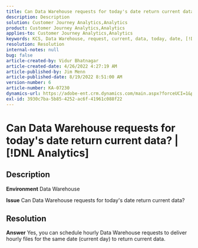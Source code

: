 ```yaml
---
title: Can Data Warehouse requests for today's date return current data? | [!DNL Analytics]
description: Description
solution: Customer Journey Analytics,Analytics
product: Customer Journey Analytics,Analytics
applies-to: Customer Journey Analytics,Analytics
keywords: KCS, Data Warehouse, request, current, data, today, date, [!DNL Analytics]
resolution: Resolution
internal-notes: null
bug: false
article-created-by: Vidur Bhatnagar
article-created-date: 4/26/2022 4:27:19 AM
article-published-by: Jim Menn
article-published-date: 8/19/2022 8:51:00 AM
version-number: 6
article-number: KA-07230
dynamics-url: https://adobe-ent.crm.dynamics.com/main.aspx?forceUCI=1&pagetype=entityrecord&etn=knowledgearticle&id=2f170927-19c5-ec11-a7b6-0022480a1004
exl-id: 3930c7ba-5b85-4252-ac6f-41961c088f22
---
```

# Can Data Warehouse requests for today's date return current data? | [!DNL Analytics]

## Description


<b>Environment</b>
Data Warehouse

<b>Issue</b>
Can Data Warehouse requests for today's date return current data?


## Resolution


<b>Answer</b>
Yes, you can schedule hourly Data Warehouse requests to deliver hourly files for the same date (current day) to return current data.
